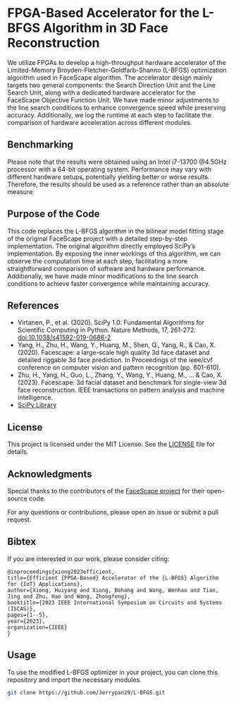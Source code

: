 # FPGA-Based Accelerator for the L-BFGS Algorithm in 3D Face Reconstruction

We utilize FPGAs to develop a high-throughput hardware accelerator of the Limited-Memory Broyden-Fletcher-Goldfarb-Shanno (L-BFGS) optimization algorithm used in FaceScape algorithm. The accelerator design mainly targets two general components: the Search Direction Unit and the Line Search Unit, along with a dedicated hardware accelerator for the FaceScape Objective Function Unit. We have made minor adjustments to the line search conditions to enhance convergence speed while preserving accuracy. Additionally, we log the runtime at each step to facilitate the comparison of hardware acceleration across different modules.

## Benchmarking

Please note that the results were obtained using an Intel i7-13700 @4.5GHz processor with a 64-bit operating system. Performance may vary with different hardware setups, potentially yielding better or worse results. Therefore, the results should be used as a reference rather than an absolute measure.

## Purpose of the Code

This code replaces the L-BFGS algorithm in the bilinear model fitting stage of the original FaceScape project with a detailed step-by-step implementation. The original algorithm directly employed SciPy’s implementation. By exposing the inner workings of this algorithm, we can observe the computation time at each step, facilitating a more straightforward comparison of software and hardware performance. Additionally, we have made minor modifications to the line search conditions to achieve faster convergence while maintaining accuracy. 

## References

- Virtanen, P., et al. (2020). SciPy 1.0: Fundamental Algorithms for Scientific Computing in Python. Nature Methods, 17, 261-272. [doi:10.1038/s41592-019-0686-2](https://www.nature.com/articles/s41592-019-0686-2)
- Yang, H., Zhu, H., Wang, Y., Huang, M., Shen, Q., Yang, R., & Cao, X. (2020). Facescape: a large-scale high quality 3d face dataset and detailed riggable 3d face prediction. In Proceedings of the ieee/cvf conference on computer vision and pattern recognition (pp. 601-610).
- Zhu, H., Yang, H., Guo, L., Zhang, Y., Wang, Y., Huang, M., ... & Cao, X. (2023). Facescape: 3d facial dataset and benchmark for single-view 3d face reconstruction. IEEE transactions on pattern analysis and machine intelligence.
- [SciPy Library](https://www.scipy.org)
  
## License

This project is licensed under the MIT License. See the [LICENSE](LICENSE) file for details.

## Acknowledgments

Special thanks to the contributors of the [FaceScape project](https://github.com/zhuhao-nju/facescape.git) for their open-source code.

For any questions or contributions, please open an issue or submit a pull request.

## Bibtex

If you are interested in our work, please consider citing:

```
@inproceedings{xiong2023efficient,
title={Efficient {FPGA-Based} Accelerator of the {L-BFGS} Algorithm for {IoT} Applications},
author={Xiong, Huiyang and Xiong, Bohang and Wang, Wenhao and Tian, Jing and Zhu, Hao and Wang, Zhongfeng},
booktitle={2023 IEEE International Symposium on Circuits and Systems (ISCAS)},
pages={1--5},
year={2023},
organization={IEEE}
}
```

## Usage

To use the modified L-BFGS optimizer in your project, you can clone this repository and import the necessary modules.

```bash
git clone https://github.com/Jerrypan29/L-BFGS.git

